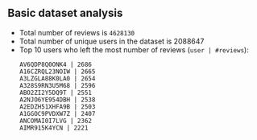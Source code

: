## Basic dataset analysis
 * Total number of reviews is `4628130`
 * Total number of unique users in the dataset is 2088647
 * Top 10 users who left the most number of reviews (`user | #reviews`):
   ```
   AV6QDP8Q0ONK4 | 2686
   A16CZRQL23NOIW | 2665
   A3LZGLA88K0LA0 | 2654
   A328S9RN3U5M68 | 2596
   ABO2ZI2Y5DQ9T | 2551
   A2NJO6YE954DBH | 2538
   A2EDZH51XHFA9B | 2503
   A1GGOC9PVDXW7Z | 2407
   ANCOMAI0I7LVG | 2362
   AIMR915K4YCN | 2221
   ```
